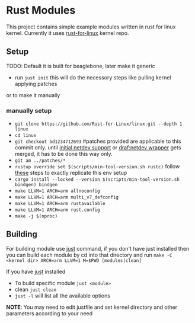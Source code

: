 # Rust Modules
This project contains simple example modules written in rust for linux kernel. Currently it uses [rust-for-linux](https://github.com/Rust-for-Linux/linux) kernel repo.

## Setup
TODO: Default it is built for beaglebone, later make it generic
- run `just init` this will do the necessory steps like pulling kernel applying patches

or to make it manually
### manually setup
- `git clone https://github.com/Rust-for-Linux/linux.git --depth 1 linux`
- `cd linux `
- `git checkout bd1234712693` #patches provided are applicable to this commit only. until [initial netdev support](https://github.com/Rust-for-Linux/linux/pull/908) or [draf:netdev wrapper](https://github.com/Rust-for-Linux/linux/pull/439) gets merged, it has to be done this way only.
- `git am ../patches/*`
- `rustup override set $(scripts/min-tool-version.sh rustc)` follow [these](https://github.com/Rust-for-Linux/linux/blob/rust/Documentation/rust/quick-start.rst) steps to exactly replicate this env setup
- `cargo install --locked --version $(scripts/min-tool-version.sh bindgen) bindgen`
- `make LLVM=1 ARCH=arm allnoconfig`
- `make LLVM=1 ARCH=arm multi_v7_defconfig`
- `make LLVM=1 ARCH=arm rustavailable`
- `make LLVM=1 ARCH=arm rust.config`
- `make -j $(nproc)`


## Building
For building module use [just](https://github.com/casey/just) command, if you don't have just installed then you can build each module by cd into that directory and run `make -C <kernel dir> ARCH=arm LLVM=1 M=$PWD [modules|clean]`

If you have [just](https://github.com/casey/just) installed
- To build specific module `just <module>`
- clean `just clean`
- `just -l` will list all the available options

**NOTE**: You may need to edit justfile and set kernel directory and other parameters according to your need
